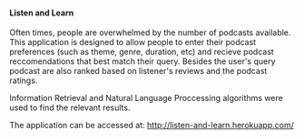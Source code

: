#### Listen and Learn 

Often times, people are overwhelmed by the number of podcasts available. This application is designed to allow people to enter their podcast preferences (such as theme, genre, duration, etc) and recieve podcast reccomendations that best match their query. Besides the user's query podcast are also ranked based on listener's reviews and the podcast ratings. 

Information Retrieval and Natural Language Proccessing algorithms were used to find the relevant results. 

The application can be accessed at: http://listen-and-learn.herokuapp.com/
